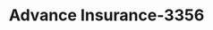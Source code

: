 ---
f_zip-code: 45895
f_state-code: OH
title: Advance Insurance-3356
f_phone: 419-739-7707
f_city-only: Wapakoneta
f_address: 1254 Bellefontaine Street Wapakoneta
f_location-unique-id: '3356'
slug: advance-insurance-3356
updated-on: '2024-05-30T13:46:58.046Z'
created-on: '2024-05-30T13:36:59.803Z'
published-on: '2024-05-30T13:54:32.469Z'
f_city-state: cms/city/wapakoneta-oh.md
f_company: cms/company/advance-insurance.md
f_state: cms/state/ohio.md
layout: '[payday-loan].html'
tags: payday-loan
---